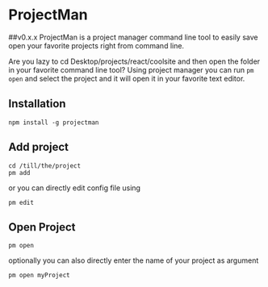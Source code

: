 # ProjectMan
##v0.x.x
ProjectMan is a project manager command line tool to easily save open your favorite projects right from command line. 

Are you lazy to cd Desktop/projects/react/coolsite and then open the folder in your favorite command line tool? Using project manager you can run `pm open` and select the project and it will open it in your favorite text editor. 

## Installation
```
npm install -g projectman
```

## Add project

```
cd /till/the/project
pm add
```

or you can directly edit config file using 
```
pm edit
```

## Open Project
```
pm open
```

optionally you can also directly enter the name of your project as argument 
```
pm open myProject
```